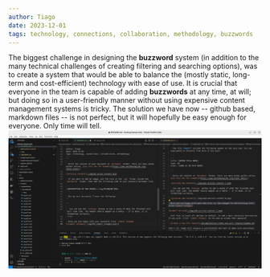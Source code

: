 ```yaml
---
author: Tiago
date: 2023-12-01
tags: technology, connections, collaboration, methodology, buzzwords
---
```

The biggest challenge in designing the **buzzword** system (in addition to the many technical challenges of creating filtering and searching options), was to create a system that would be able to balance the (mostly static, long-term and cost-efficient) technology with ease of use. It is crucial that everyone in the team is capable of adding **buzzwords** at any time, at will; but doing so in a user-friendly manner without using expensive content management systems is tricky. The solution we have now -- github based, markdown files -- is not perfect, but it will hopefully be easy enough for everyone. Only time will tell.
![my view of the buzzword system](./img/buzzword_system.png)
